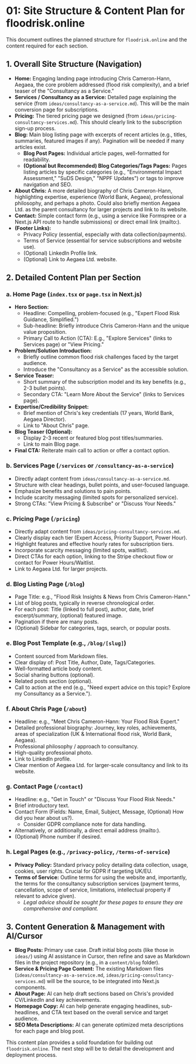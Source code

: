 # 01: Site Structure & Content Plan for floodrisk.online

This document outlines the planned structure for `floodrisk.online` and the content required for each section.

## 1. Overall Site Structure (Navigation)

*   **Home:** Engaging landing page introducing Chris Cameron-Hann, Aegaea, the core problem addressed (flood risk complexity), and a brief teaser of the "Consultancy as a Service."
*   **Services / Consultancy as a Service:** Detailed page explaining the service (from `ideas/consultancy-as-a-service.md`). This will be the main conversion page for subscriptions.
*   **Pricing:** The tiered pricing page we designed (from `ideas/pricing-consultancy-services.md`). This should clearly link to the subscription sign-up process.
*   **Blog:** Main blog listing page with excerpts of recent articles (e.g., titles, summaries, featured images if any). Pagination will be needed if many articles exist.
    *   **Blog Post Pages:** Individual article pages, well-formatted for readability.
    *   **(Optional but Recommended) Blog Categories/Tags Pages:** Pages listing articles by specific categories (e.g., "Environmental Impact Assessment," "SuDS Design," "NPPF Updates") or tags to improve navigation and SEO.
*   **About Chris:** A more detailed biography of Chris Cameron-Hann, highlighting expertise, experience (World Bank, Aegaea), professional philosophy, and perhaps a photo. Could also briefly mention Aegaea Ltd. as the parent consultancy for larger projects and link to its website.
*   **Contact:** Simple contact form (e.g., using a service like Formspree or a Next.js API route to handle submissions) or direct email link (mailto:).
*   **(Footer Links):**
    *   Privacy Policy (essential, especially with data collection/payments).
    *   Terms of Service (essential for service subscriptions and website use).
    *   (Optional) LinkedIn Profile link.
    *   (Optional) Link to Aegaea Ltd. website.

## 2. Detailed Content Plan per Section

### a. Home Page (`index.tsx` or `page.tsx` in Next.js)

*   **Hero Section:**
    *   Headline: Compelling, problem-focused (e.g., "Expert Flood Risk Guidance, Simplified.")
    *   Sub-headline: Briefly introduce Chris Cameron-Hann and the unique value proposition.
    *   Primary Call to Action (CTA): E.g., "Explore Services" (links to Services page) or "View Pricing."
*   **Problem/Solution Introduction:**
    *   Briefly outline common flood risk challenges faced by the target audience.
    *   Introduce the "Consultancy as a Service" as the accessible solution.
*   **Service Teaser:**
    *   Short summary of the subscription model and its key benefits (e.g., 2-3 bullet points).
    *   Secondary CTA: "Learn More About the Service" (links to Services page).
*   **Expertise/Credibility Snippet:**
    *   Brief mention of Chris's key credentials (17 years, World Bank, Aegaea Director).
    *   Link to "About Chris" page.
*   **Blog Teaser (Optional):**
    *   Display 2-3 recent or featured blog post titles/summaries.
    *   Link to main Blog page.
*   **Final CTA:** Reiterate main call to action or offer a contact option.

### b. Services Page (`/services` or `/consultancy-as-a-service`)

*   Directly adapt content from `ideas/consultancy-as-a-service.md`.
*   Structure with clear headings, bullet points, and user-focused language.
*   Emphasize benefits and solutions to pain points.
*   Include scarcity messaging (limited spots for personalized service).
*   Strong CTAs: "View Pricing & Subscribe" or "Discuss Your Needs."

### c. Pricing Page (`/pricing`)

*   Directly adapt content from `ideas/pricing-consultancy-services.md`.
*   Clearly display each tier (Expert Access, Priority Support, Power Hour).
*   Highlight features and effective hourly rates for subscription tiers.
*   Incorporate scarcity messaging (limited spots, waitlist).
*   Direct CTAs for each option, linking to the Stripe checkout flow or contact for Power Hours/Waitlist.
*   Link to Aegaea Ltd. for larger projects.

### d. Blog Listing Page (`/blog`)

*   Page Title: e.g., "Flood Risk Insights & News from Chris Cameron-Hann."
*   List of blog posts, typically in reverse chronological order.
*   For each post: Title (linked to full post), author, date, brief excerpt/summary, (optional) featured image.
*   Pagination if there are many posts.
*   (Optional) Sidebar for categories, tags, search, or popular posts.

### e. Blog Post Template (e.g., `/blog/[slug]`)

*   Content sourced from Markdown files.
*   Clear display of: Post Title, Author, Date, Tags/Categories.
*   Well-formatted article body content.
*   Social sharing buttons (optional).
*   Related posts section (optional).
*   Call to action at the end (e.g., "Need expert advice on this topic? Explore my Consultancy as a Service.").

### f. About Chris Page (`/about`)

*   Headline: e.g., "Meet Chris Cameron-Hann: Your Flood Risk Expert."
*   Detailed professional biography: Journey, key roles, achievements, areas of specialization (UK & International flood risk, World Bank, Aegaea).
*   Professional philosophy / approach to consultancy.
*   High-quality professional photo.
*   Link to LinkedIn profile.
*   Clear mention of Aegaea Ltd. for larger-scale consultancy and link to its website.

### g. Contact Page (`/contact`)

*   Headline: e.g., "Get in Touch" or "Discuss Your Flood Risk Needs."
*   Brief introductory text.
*   Contact Form (Fields: Name, Email, Subject, Message, (Optional) How did you hear about us?).
    *   Consider GDPR compliance note for data handling.
*   Alternatively, or additionally, a direct email address (mailto:).
*   (Optional) Phone number if desired.

### h. Legal Pages (e.g., `/privacy-policy`, `/terms-of-service`)

*   **Privacy Policy:** Standard privacy policy detailing data collection, usage, cookies, user rights. Crucial for GDPR if targeting UK/EU.
*   **Terms of Service:** Outline terms for using the website and, importantly, the terms for the consultancy subscription services (payment terms, cancellation, scope of service, limitations, intellectual property if relevant to advice given).
    *   *Legal advice should be sought for these pages to ensure they are comprehensive and compliant.*

## 3. Content Generation & Management with AI/Cursor

*   **Blog Posts:** Primary use case. Draft initial blog posts (like those in `ideas/`) using AI assistance in Cursor, then refine and save as Markdown files in the project repository (e.g., in a `content/blog` folder).
*   **Service & Pricing Page Content:** The existing Markdown files (`ideas/consultancy-as-a-service.md`, `ideas/pricing-consultancy-services.md`) will be the source, to be integrated into Next.js components.
*   **About Page:** AI can help draft sections based on Chris's provided CV/LinkedIn and key achievements.
*   **Homepage Copy:** AI can help generate engaging headlines, sub-headlines, and CTA text based on the overall service and target audience.
*   **SEO Meta Descriptions:** AI can generate optimized meta descriptions for each page and blog post.

This content plan provides a solid foundation for building out `floodrisk.online`. The next step will be to detail the development and deployment process. 